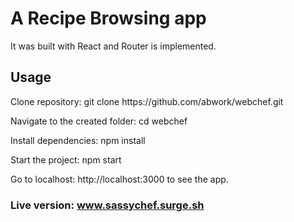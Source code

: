 
<h1>A Recipe Browsing app</h1>

It was built with React and Router is implemented. 

<h2>Usage</h2>

<p>Clone repository: git clone https://github.com/abwork/webchef.git</p>
<p>Navigate to the created folder: cd webchef</p>
<p>Install dependencies: npm install</p>
<p>Start the project: npm start</p>
<p>Go to localhost: http://localhost:3000 to see the app.</p>

<h3>Live version: <a href="sassychef.surge.sh"/>www.sassychef.surge.sh</h3>

